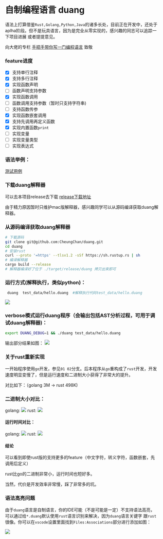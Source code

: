 # 自制编程语言 duang

语法上打算借鉴`Rust,Golang,Python,Java`的诸多长处，目前正在开发中，还处于aplha阶段。但不是玩具语言，因为是完全从零实现的，感兴趣的同志可以追踪一下项目进展
或者提提意见。

向大佬的专栏 [手把手带你写一门编程语言](https://time.geekbang.org/column/intro/100085201?tab=catalog) 致敬

### feature进度
- [x] 支持单行注释
- [x] 支持多行注释
- [x] 实现函数声明
- [ ] 函数声明支持参数
- [x] 实现函数调用
- [ ] 函数调用支持参数（暂时只支持字符串)
- [ ] 支持函数传参
- [x] 实现函数嵌套调用
- [x] 支持先调用再定义函数
- [x] 实现内置函数`print`
- [ ] 实现变量
- [ ] 实现变量类型
- [ ] 实现表达式

### 语法举例：
[测试用例](https://github.com/CheungChan/duang/blob/rust02/test_data/hello.duang)
### 下载duang解释器
可以去本项目release去下载 [release下载地址](https://github.com/CheungChan/duang/releases) 

由于精力原因暂时只维护mac版解释器，感兴趣同学可以从源码编译获取duang解释器。
### 从源码编译获取duang解释器
```bash
# 下载源码
git clone git@github.com:CheungChan/duang.git
cd duang
# 安装rust
curl --proto '=https' --tlsv1.2 -sSf https://sh.rustup.rs | sh
# 编译解释器
cargo build --release
# 解释器编译好了位于 ./target/release/duang 拷贝出来即可
```


### 运行方式(解释执行，类似python)：
```bash
 duang  test_data/hello.duang  #解释执行代码test_data/hello.duang
```
![](https://img.azhangbaobao.cn/img/20211219152443.png)

### verbose模式运行duang程序（会输出包括AST分析过程，可用于调试duang解释器)：
```bash
export DUANG_DEBUG=1 && ./duang test_data/hello.duang
```

输出部分结果如图：
![](https://img.azhangbaobao.cn/img/20211219152657.png)

### 关于rust重新实现
一开始程序使用`go`开发，参见`01 02`分支。后本程序从`go`重构成了`rust`开发，开发速度明显变慢了，但是运行速度和二进制大小获得了非常大的提升。

对比如下：（golang 3M ->  rust 498K)

### 二进制大小对比：
golang:
![](https://img.azhangbaobao.cn/img/20211219030558.png)
rust:
![](https://img.azhangbaobao.cn/img/20211219030450.png)
#### 运行时间对比：
golang:
![](https://img.azhangbaobao.cn/img/20211219031052.png)
rust:
![](https://img.azhangbaobao.cn/img/20211219152912.png)

#### 结论
可以看到即使rust版的支持更多的feature（中文字符，转义字符，函数嵌套，先调用后定义）

rust比go的二进制非常小，运行时间也短好多。

当然，代价是开发效率非常慢，踩了非常多的坑。
### 语法高亮问题
由于`duang`语言是自制语言，你的IDE可能（不是可能是一定）不支持语法高亮，可以通过给`*.duang`默认使用`rust`语言识别来解决，因为`duang`语言关键字
跟`rust`很像。你可以在`vscode`设置里面找到`Files:Associations`部分进行添加如图：

![](https://img.azhangbaobao.cn/img/20211219230406.png)